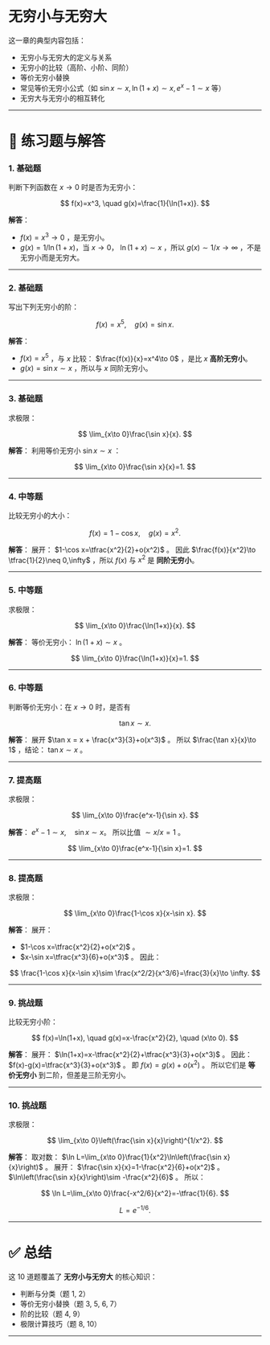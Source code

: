# 无穷小与无穷大

这一章的典型内容包括：

* 无穷小与无穷大的定义与关系
* 无穷小的比较（高阶、小阶、同阶）
* 等价无穷小替换
* 常见等价无穷小公式（如 $\sin x \sim x, \ln(1+x)\sim x, e^x-1\sim x$ 等）
* 无穷大与无穷小的相互转化

---

# 📘 练习题与解答

### 1. 基础题

判断下列函数在 $x \to 0$ 时是否为无穷小：

$$
f(x)=x^3, \quad g(x)=\frac{1}{\ln(1+x)}.
$$

**解答**：

* $f(x)=x^3 \to 0$ ，是无穷小。
* $g(x)=1/\ln(1+x)$，当 $x\to 0$， $\ln(1+x)\sim x$ ，所以 $g(x)\sim 1/x \to \infty$ ，不是无穷小而是无穷大。

---

### 2. 基础题

写出下列无穷小的阶：

$$
f(x)=x^5,\quad g(x)=\sin x.
$$

**解答**：

* $f(x)=x^5$ ，与 $x$ 比较： $\frac{f(x)}{x}=x^4\to 0$ ，是比 $x$ **高阶无穷小**。
* $g(x)=\sin x\sim x$ ，所以与 $x$ 同阶无穷小。

---

### 3. 基础题

求极限：

$$
\lim_{x\to 0}\frac{\sin x}{x}.
$$

**解答**：
利用等价无穷小 $\sin x \sim x$ ：

$$
\lim_{x\to 0}\frac{\sin x}{x}=1.
$$

---

### 4. 中等题

比较无穷小的大小：

$$
f(x)=1-\cos x, \quad g(x)=x^2.
$$

**解答**：
展开： $1-\cos x=\tfrac{x^2}{2}+o(x^2)$ 。
因此 $\frac{f(x)}{x^2}\to \tfrac{1}{2}\neq 0,\infty$ ，所以 $f(x)$ 与 $x^2$ 是 **同阶无穷小**。

---

### 5. 中等题

求极限：

$$
\lim_{x\to 0}\frac{\ln(1+x)}{x}.
$$

**解答**：
等价无穷小： $\ln(1+x)\sim x$ 。

$$
\lim_{x\to 0}\frac{\ln(1+x)}{x}=1.
$$

---

### 6. 中等题

判断等价无穷小：在 $x \to 0$ 时，是否有

$$
\tan x \sim x.
$$

**解答**：
展开 $\tan x = x + \frac{x^3}{3}+o(x^3)$ 。
所以 $\frac{\tan x}{x}\to 1$ ，结论： $\tan x \sim x$ 。

---

### 7. 提高题

求极限：

$$
\lim_{x\to 0}\frac{e^x-1}{\sin x}.
$$

**解答**：
$e^x-1 \sim x,\quad \sin x \sim x$。
所以比值 $\sim x/x=1$ 。

$$
\lim_{x\to 0}\frac{e^x-1}{\sin x}=1.
$$

---

### 8. 提高题

求极限：

$$
\lim_{x\to 0}\frac{1-\cos x}{x-\sin x}.
$$

**解答**：
展开：

* $1-\cos x=\tfrac{x^2}{2}+o(x^2)$ 。
* $x-\sin x=\tfrac{x^3}{6}+o(x^3)$ 。
  因此：

$$
\frac{1-\cos x}{x-\sin x}\sim \frac{x^2/2}{x^3/6}=\frac{3}{x}\to \infty.
$$

---

### 9. 挑战题

比较无穷小阶：

$$
f(x)=\ln(1+x), \quad g(x)=x-\frac{x^2}{2}, \quad (x\to 0).
$$

**解答**：
展开： $\ln(1+x)=x-\tfrac{x^2}{2}+\tfrac{x^3}{3}+o(x^3)$ 。
因此： $f(x)-g(x)=\tfrac{x^3}{3}+o(x^3)$ 。
即 $f(x)=g(x)+o(x^2)$ 。
所以它们是 **等价无穷小** 到二阶，但差是三阶无穷小。

---

### 10. 挑战题

求极限：

$$
\lim_{x\to 0}\left(\frac{\sin x}{x}\right)^{1/x^2}.
$$

**解答**：
取对数：
$\ln L=\lim_{x\to 0}\frac{1}{x^2}\ln\left(\frac{\sin x}{x}\right)$ 。
展开： $\frac{\sin x}{x}=1-\frac{x^2}{6}+o(x^2)$ 。
$\ln\left(\frac{\sin x}{x}\right)\sim -\frac{x^2}{6}$ 。
所以：

$$
\ln L=\lim_{x\to 0}\frac{-x^2/6}{x^2}=-\tfrac{1}{6}.
$$

$$
L=e^{-1/6}.
$$

---

# ✅ 总结

这 10 道题覆盖了 **无穷小与无穷大** 的核心知识：

* 判断与分类（题 1, 2）
* 等价无穷小替换（题 3, 5, 6, 7）
* 阶的比较（题 4, 9）
* 极限计算技巧（题 8, 10）

---

